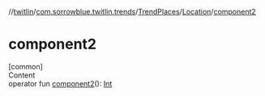 //[twitlin](../../../index.md)/[com.sorrowblue.twitlin.trends](../../index.md)/[TrendPlaces](../index.md)/[Location](index.md)/[component2](component2.md)



# component2  
[common]  
Content  
operator fun [component2](component2.md)(): [Int](https://kotlinlang.org/api/latest/jvm/stdlib/kotlin/-int/index.html)  



